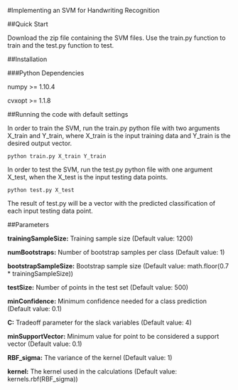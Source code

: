 #Implementing an SVM for Handwriting Recognition

##Quick Start

Download the zip file containing the SVM files. Use the train.py function to train and the test.py function to test.

##Installation

###Python Dependencies

numpy >= 1.10.4

cvxopt >= 1.1.8

##Running the code with default settings

In order to train the SVM, run the train.py python file with two arguments X_train and Y_train, where X_train is the input training data and Y_train is the desired output vector.

`python train.py X_train Y_train`

In order to test the SVM, run the test.py python file with one argument X_test, when the X_test is the input testing data points.

`python test.py X_test`

The result of test.py will be a vector with the predicted classification of each input testing data point.

##Parameters

**trainingSampleSize:** Training sample size (Default value: 1200)

**numBootstraps:** Number of bootstrap samples per class (Default value: 1)

**bootstrapSampleSize:** Bootstrap sample size (Default value: math.floor(0.7 * trainingSampleSize))

**testSize:** Number of points in the test set (Default value: 500)

**minConfidence:** Minimum confidence needed for a class prediction (Default value: 0.1)

**C:** Tradeoff parameter for the slack variables (Default value: 4)

**minSupportVector:** Minimum value for point to be considered a support vector (Default value: 0.1)

**RBF_sigma:** The variance of the kernel (Default value: 1)

**kernel:** The kernel used in the calculations (Default value: kernels.rbf(RBF_sigma))
